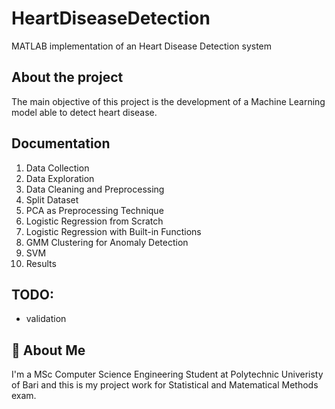 # HeartDiseaseDetection

MATLAB implementation of an Heart Disease Detection system


## About the project

The main objective of this project is the development of a Machine Learning model able to detect heart disease. 


## Documentation

1. Data Collection
2. Data Exploration
3. Data Cleaning and Preprocessing
4. Split Dataset
5. PCA as Preprocessing Technique
6. Logistic Regression from Scratch
7. Logistic Regression with Built-in Functions
8. GMM Clustering for Anomaly Detection
9. SVM 
10. Results

## TODO:

- validation


## 🚀 About Me
I'm a MSc Computer Science Engineering Student at Polytechnic Univeristy of Bari and this is my project work for Statistical and Matematical Methods exam.
